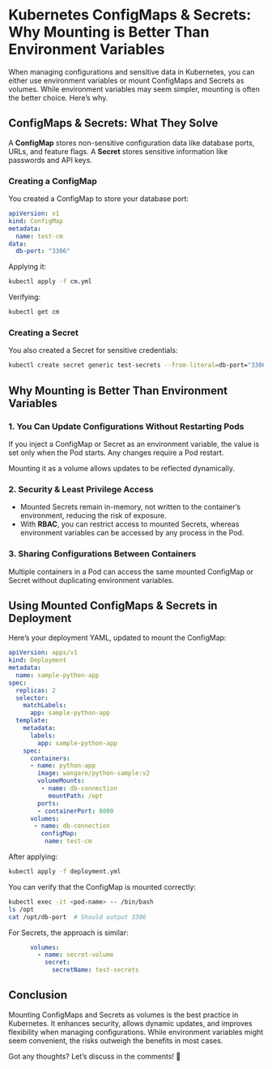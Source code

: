 # Kubernetes ConfigMaps & Secrets: Why Mounting is Better Than Environment Variables

When managing configurations and sensitive data in Kubernetes, you can either use environment variables or mount ConfigMaps and Secrets as volumes. While environment variables may seem simpler, mounting is often the better choice. Here’s why.

## ConfigMaps & Secrets: What They Solve
A **ConfigMap** stores non-sensitive configuration data like database ports, URLs, and feature flags. A **Secret** stores sensitive information like passwords and API keys.

### Creating a ConfigMap
You created a ConfigMap to store your database port:

```yaml
apiVersion: v1
kind: ConfigMap
metadata:
  name: test-cm
data:
  db-port: "3306"
```

Applying it:
```sh
kubectl apply -f cm.yml
```

Verifying:
```sh
kubectl get cm
```

### Creating a Secret
You also created a Secret for sensitive credentials:

```sh
kubectl create secret generic test-secrets --from-literal=db-port="3306"
```

## Why Mounting is Better Than Environment Variables
### 1. **You Can Update Configurations Without Restarting Pods**
If you inject a ConfigMap or Secret as an environment variable, the value is set only when the Pod starts. Any changes require a Pod restart.

Mounting it as a volume allows updates to be reflected dynamically.

### 2. **Security & Least Privilege Access**
- Mounted Secrets remain in-memory, not written to the container’s environment, reducing the risk of exposure.
- With **RBAC**, you can restrict access to mounted Secrets, whereas environment variables can be accessed by any process in the Pod.

### 3. **Sharing Configurations Between Containers**
Multiple containers in a Pod can access the same mounted ConfigMap or Secret without duplicating environment variables.

## Using Mounted ConfigMaps & Secrets in Deployment
Here’s your deployment YAML, updated to mount the ConfigMap:

```yaml
apiVersion: apps/v1
kind: Deployment
metadata:
  name: sample-python-app
spec:
  replicas: 2
  selector: 
    matchLabels:
      app: sample-python-app
  template:
    metadata:
      labels:
        app: sample-python-app
    spec:
      containers:
      - name: python-app
        image: wangare/python-sample:v2
        volumeMounts:
         - name: db-connection
           mountPath: /opt
        ports:
        - containerPort: 8000
      volumes:
       - name: db-connection
         configMap:
          name: test-cm
```

After applying:
```sh
kubectl apply -f deployment.yml
```

You can verify that the ConfigMap is mounted correctly:
```sh
kubectl exec -it <pod-name> -- /bin/bash
ls /opt
cat /opt/db-port  # Should output 3306
```

For Secrets, the approach is similar:
```yaml
      volumes:
        - name: secret-volume
          secret:
            secretName: test-secrets
```

## Conclusion
Mounting ConfigMaps and Secrets as volumes is the best practice in Kubernetes. It enhances security, allows dynamic updates, and improves flexibility when managing configurations. While environment variables might seem convenient, the risks outweigh the benefits in most cases.

Got any thoughts? Let’s discuss in the comments! 🚀
